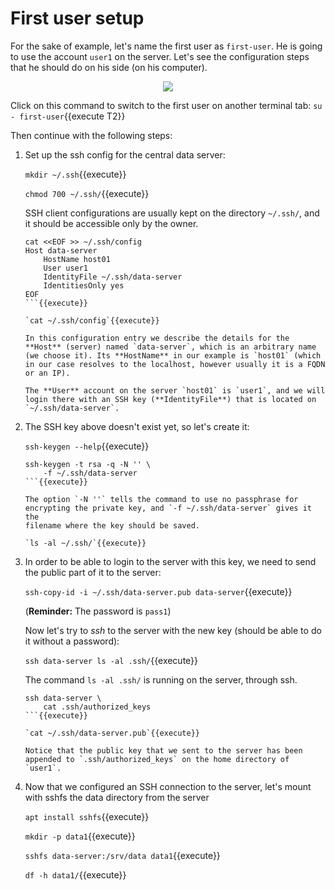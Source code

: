 # First user setup

For the sake of example, let's name the first user as `first-user`. He
is going to use the account `user1` on the server. Let's see the
configuration steps that he should do on his side (on his computer).

<p align="center">
<img src="/dashohoxha/courses/misc/sharing-data-with-sshfs/assets/sshfs-data-sharing.png">
</p>

Click on this command to switch to the first user on another terminal
tab: `su - first-user`{{execute T2}}

Then continue with the following steps:

1. Set up the ssh config for the central data server:
   
   `mkdir ~/.ssh`{{execute}}
   
   `chmod 700 ~/.ssh/`{{execute}}
   
   SSH client configurations are usually kept on the directory
   `~/.ssh/`, and it should be accessible only by the owner.
   
   ```
   cat <<EOF >> ~/.ssh/config
   Host data-server
       HostName host01
       User user1
       IdentityFile ~/.ssh/data-server
       IdentitiesOnly yes 
   EOF
   ```{{execute}}

   `cat ~/.ssh/config`{{execute}}
   
   In this configuration entry we describe the details for the
   **Host** (server) named `data-server`, which is an arbitrary name
   (we choose it). Its **HostName** in our example is `host01` (which
   in our case resolves to the localhost, however usually it is a FQDN
   or an IP).
   
   The **User** account on the server `host01` is `user1`, and we will
   login there with an SSH key (**IdentityFile**) that is located on
   `~/.ssh/data-server`.
   
2. The SSH key above doesn't exist yet, so let's create it:

   `ssh-keygen --help`{{execute}}

   ```
   ssh-keygen -t rsa -q -N '' \
       -f ~/.ssh/data-server
   ```{{execute}}
   
   The option `-N ''` tells the command to use no passphrase for
   encrypting the private key, and `-f ~/.ssh/data-server` gives it the
   filename where the key should be saved.
   
   `ls -al ~/.ssh/`{{execute}}
   
3. In order to be able to login to the server with this key, we need
   to send the public part of it to the server:
   
   `ssh-copy-id -i ~/.ssh/data-server.pub data-server`{{execute}}
   
   (**Reminder:** The password is `pass1`)
   
   Now let's try to *ssh* to the server with the new key (should be
   able to do it without a password):
   
   `ssh data-server ls -al .ssh/`{{execute}}
   
   The command `ls -al .ssh/` is running on the server, through ssh.
   
   ```
   ssh data-server \
       cat .ssh/authorized_keys
   ```{{execute}}
   
   `cat ~/.ssh/data-server.pub`{{execute}}
   
   Notice that the public key that we sent to the server has been
   appended to `.ssh/authorized_keys` on the home directory of
   `user1`.
   
4. Now that we configured an SSH connection to the server, let's
   mount with sshfs the data directory from the server

   `apt install sshfs`{{execute}}
   
   `mkdir -p data1`{{execute}}

   `sshfs data-server:/srv/data data1`{{execute}}

   `df -h data1/`{{execute}}
